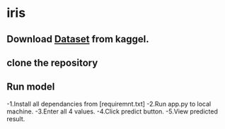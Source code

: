 # iris

## Download [Dataset](https://www.kaggle.com/datasets/uciml/iris) from kaggel.


## clone the repository


## Run model

-1.Install all dependancies from [requiremnt.txt]
-2.Run app.py to local machine.
-3.Enter all 4 values.
-4.Click predict button.
-5.View predicted result.
